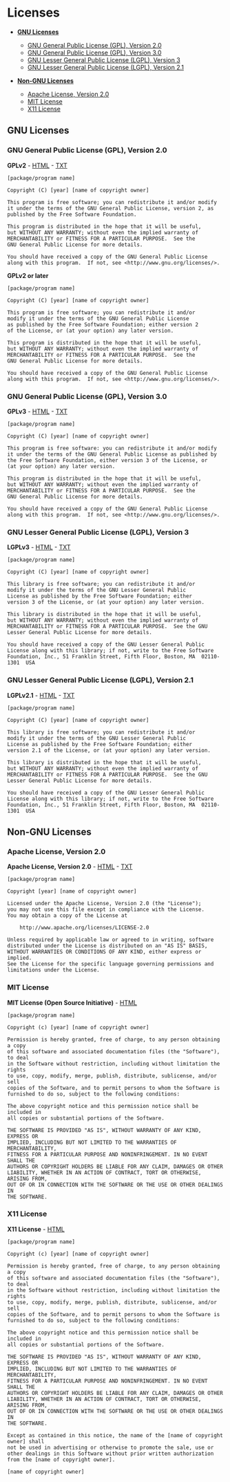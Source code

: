 # Licenses

* __[GNU Licenses](#gnu-licenses)__
	* [GNU General Public License (GPL), Version 2.0](#gnu-general-public-license-gpl-version-20)
	* [GNU General Public License (GPL), Version 3.0](#gnu-general-public-license-gpl-version-30)
	* [GNU Lesser General Public License (LGPL), Version 3](#gnu-lesser-general-public-license-lgpl-version-3)
	* [GNU Lesser General Public License (LGPL), Version 2.1](#gnu-lesser-general-public-license-lgpl-version-21)

* __[Non-GNU Licenses](#non-gnu-licenses)__
	* [Apache License, Version 2.0](#apache-license-version-20)
	* [MIT License](#mit-license)
	* [X11 License](#x11-license)

## GNU Licenses
### GNU General Public License (GPL), Version 2.0
__GPLv2__ - [HTML](https://www.gnu.org/licenses/gpl-2.0.html) - [TXT](https://www.gnu.org/licenses/gpl-2.0.txt)
```
[package/program name]

Copyright (C) [year] [name of copyright owner]

This program is free software; you can redistribute it and/or modify
it under the terms of the GNU General Public License, version 2, as 
published by the Free Software Foundation.

This program is distributed in the hope that it will be useful,
but WITHOUT ANY WARRANTY; without even the implied warranty of
MERCHANTABILITY or FITNESS FOR A PARTICULAR PURPOSE.  See the
GNU General Public License for more details.

You should have received a copy of the GNU General Public License
along with this program.  If not, see <http://www.gnu.org/licenses/>.
```

__GPLv2 or later__
```
[package/program name]

Copyright (C) [year] [name of copyright owner]

This program is free software; you can redistribute it and/or
modify it under the terms of the GNU General Public License
as published by the Free Software Foundation; either version 2
of the License, or (at your option) any later version.

This program is distributed in the hope that it will be useful,
but WITHOUT ANY WARRANTY; without even the implied warranty of
MERCHANTABILITY or FITNESS FOR A PARTICULAR PURPOSE.  See the
GNU General Public License for more details.

You should have received a copy of the GNU General Public License
along with this program.  If not, see <http://www.gnu.org/licenses/>.
```

### GNU General Public License (GPL), Version 3.0
__GPLv3__ - [HTML](https://www.gnu.org/licenses/gpl-3.0.html) - [TXT](https://www.gnu.org/licenses/gpl-3.0.txt)
```
[package/program name]

Copyright (C) [year] [name of copyright owner]

This program is free software: you can redistribute it and/or modify
it under the terms of the GNU General Public License as published by
the Free Software Foundation, either version 3 of the License, or
(at your option) any later version.

This program is distributed in the hope that it will be useful,
but WITHOUT ANY WARRANTY; without even the implied warranty of
MERCHANTABILITY or FITNESS FOR A PARTICULAR PURPOSE.  See the
GNU General Public License for more details.

You should have received a copy of the GNU General Public License
along with this program.  If not, see <http://www.gnu.org/licenses/>.
```

### GNU Lesser General Public License (LGPL), Version 3
__LGPLv3__ - [HTML](https://www.gnu.org/licenses/lgpl-3.0.html) - [TXT](https://www.gnu.org/licenses/lgpl-3.0.txt)
```
[package/program name]

Copyright (C) [year] [name of copyright owner]

This library is free software; you can redistribute it and/or
modify it under the terms of the GNU Lesser General Public
License as published by the Free Software Foundation; either
version 3 of the License, or (at your option) any later version.

This library is distributed in the hope that it will be useful,
but WITHOUT ANY WARRANTY; without even the implied warranty of
MERCHANTABILITY or FITNESS FOR A PARTICULAR PURPOSE.  See the GNU
Lesser General Public License for more details.

You should have received a copy of the GNU Lesser General Public
License along with this library; if not, write to the Free Software
Foundation, Inc., 51 Franklin Street, Fifth Floor, Boston, MA  02110-1301  USA
```

### GNU Lesser General Public License (LGPL), Version 2.1
__LGPLv2.1__ - [HTML](https://www.gnu.org/licenses/lgpl-2.1.html) - [TXT](https://www.gnu.org/licenses/lgpl-2.1.txt)
```
[package/program name]

Copyright (C) [year] [name of copyright owner]

This library is free software; you can redistribute it and/or
modify it under the terms of the GNU Lesser General Public
License as published by the Free Software Foundation; either
version 2.1 of the License, or (at your option) any later version.

This library is distributed in the hope that it will be useful,
but WITHOUT ANY WARRANTY; without even the implied warranty of
MERCHANTABILITY or FITNESS FOR A PARTICULAR PURPOSE.  See the GNU
Lesser General Public License for more details.

You should have received a copy of the GNU Lesser General Public
License along with this library; if not, write to the Free Software
Foundation, Inc., 51 Franklin Street, Fifth Floor, Boston, MA  02110-1301  USA
```

## Non-GNU Licenses

### Apache License, Version 2.0
__Apache License, Version 2.0__ - [HTML](https://www.apache.org/licenses/LICENSE-2.0) - [TXT](https://www.apache.org/licenses/LICENSE-2.0.txt)
```
[package/program name]

Copyright [year] [name of copyright owner]

Licensed under the Apache License, Version 2.0 (the "License");
you may not use this file except in compliance with the License.
You may obtain a copy of the License at

	http://www.apache.org/licenses/LICENSE-2.0

Unless required by applicable law or agreed to in writing, software
distributed under the License is distributed on an "AS IS" BASIS,
WITHOUT WARRANTIES OR CONDITIONS OF ANY KIND, either express or implied.
See the License for the specific language governing permissions and
limitations under the License.
```

### MIT License
__MIT License (Open Source Initiative)__ - [HTML](http://opensource.org/licenses/MIT)
```
[package/program name]

Copyright (c) [year] [name of copyright owner]

Permission is hereby granted, free of charge, to any person obtaining a copy
of this software and associated documentation files (the "Software"), to deal
in the Software without restriction, including without limitation the rights
to use, copy, modify, merge, publish, distribute, sublicense, and/or sell
copies of the Software, and to permit persons to whom the Software is
furnished to do so, subject to the following conditions:

The above copyright notice and this permission notice shall be included in
all copies or substantial portions of the Software.

THE SOFTWARE IS PROVIDED "AS IS", WITHOUT WARRANTY OF ANY KIND, EXPRESS OR
IMPLIED, INCLUDING BUT NOT LIMITED TO THE WARRANTIES OF MERCHANTABILITY,
FITNESS FOR A PARTICULAR PURPOSE AND NONINFRINGEMENT. IN NO EVENT SHALL THE
AUTHORS OR COPYRIGHT HOLDERS BE LIABLE FOR ANY CLAIM, DAMAGES OR OTHER
LIABILITY, WHETHER IN AN ACTION OF CONTRACT, TORT OR OTHERWISE, ARISING FROM,
OUT OF OR IN CONNECTION WITH THE SOFTWARE OR THE USE OR OTHER DEALINGS IN
THE SOFTWARE.
```

### X11 License
__X11 License__ - [HTML](http://directory.fsf.org/wiki/License:X11)
```
[package/program name]

Copyright (c) [year] [name of copyright owner]

Permission is hereby granted, free of charge, to any person obtaining a copy
of this software and associated documentation files (the "Software"), to deal
in the Software without restriction, including without limitation the rights
to use, copy, modify, merge, publish, distribute, sublicense, and/or sell
copies of the Software, and to permit persons to whom the Software is
furnished to do so, subject to the following conditions:

The above copyright notice and this permission notice shall be included in
all copies or substantial portions of the Software.

THE SOFTWARE IS PROVIDED "AS IS", WITHOUT WARRANTY OF ANY KIND, EXPRESS OR
IMPLIED, INCLUDING BUT NOT LIMITED TO THE WARRANTIES OF MERCHANTABILITY,
FITNESS FOR A PARTICULAR PURPOSE AND NONINFRINGEMENT. IN NO EVENT SHALL THE
AUTHORS OR COPYRIGHT HOLDERS BE LIABLE FOR ANY CLAIM, DAMAGES OR OTHER
LIABILITY, WHETHER IN AN ACTION OF CONTRACT, TORT OR OTHERWISE, ARISING FROM,
OUT OF OR IN CONNECTION WITH THE SOFTWARE OR THE USE OR OTHER DEALINGS IN
THE SOFTWARE.

Except as contained in this notice, the name of the [name of copyright owner] shall
not be used in advertising or otherwise to promote the sale, use or
other dealings in this Software without prior written authorization
from the [name of copyright owner].

[name of copyright owner]
```